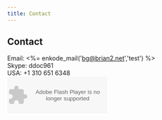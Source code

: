 ```yaml
--- 
title: Contact 
---
```


## Contact
Email: <%= enkode_mail('bg@brian2.net','test') %>   
Skype: ddoc961  
USA: +1 310 651 6348  
<object type="application/x-shockwave-flash" data="https://clients4.google.com/voice/embed/webCallButton" width="230" height="85"><param name="movie" value="https://clients4.google.com/voice/embed/webCallButton" /><param name="wmode" value="transparent" /><param name="FlashVars" value="id=d3e5d004036ca5fa33392b61e7b325390969f3ee&style=0" /></object>  
<!--  
Australia:
+61 404 620 463
-->


